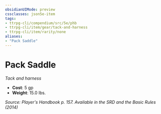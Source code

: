 ```yaml
---
obsidianUIMode: preview
cssclasses: json5e-item
tags:
- ttrpg-cli/compendium/src/5e/phb
- ttrpg-cli/item/gear/tack-and-harness
- ttrpg-cli/item/rarity/none
aliases: 
- "Pack Saddle"
---
```

# Pack Saddle
*Tack and harness*  

- **Cost**: 5 gp
- **Weight**: 15.0 lbs.

*Source: Player's Handbook p. 157. Available in the <span title='Systems Reference Document (5.1)'>SRD</span> and the Basic Rules (2014)*